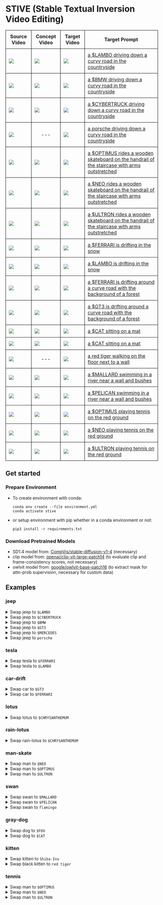 # STIVE (Stable Textual Inversion Video Editing)

<table style="width:100%; border-collapse: collapse;">
  <tr>
    <th style="border: 1px solid black; padding: 10px;">Source Video</th>
    <th style="border: 1px solid black; padding: 10px;">Concept Video</th>
    <th style="border: 1px solid black; padding: 10px;">Target Video</th>
    <th style="border: 1px solid black; padding: 10px;">Target Prompt</th>
  </tr>
  <tr>
    <td style="border: 1px solid black; padding: 10px;">
        <img src="assets/jeep-unet-full-supvis/car-turn.gif" >
    </td>
    <td style="border: 1px solid black; padding: 10px;">
        <img src="data/concepts/lambo/videos/lambo.gif" >
    </td>
    <td style="border: 1px solid black; padding: 10px;">
        <img src="assets/jeep-unet-full-supvis/to-$LAMBO.gif" >
    </td>
    <td style="border: 1px solid black; padding: 10px;">
      <a href="#jeep">a $LAMBO driving down a curvy road in the countryside</a>
    </td>
  </tr>
  <tr>
    <td style="border: 1px solid black; padding: 10px;">
        <img src="assets/jeep-unet-full-supvis/car-turn.gif" >
    </td>
    <td style="border: 1px solid black; padding: 10px;">
        <img src="data/concepts/bmw/videos/bmw.gif" >
    </td>
    <td style="border: 1px solid black; padding: 10px;">
        <img src="assets/jeep-unet-full-supvis/to-$BMW.gif" >
    </td>
    <td style="border: 1px solid black; padding: 10px;">
      <a href="#jeep">a $BMW driving down a curvy road in the countryside</a>
    </td>
  </tr>
  <tr>
    <td style="border: 1px solid black; padding: 10px;">
        <img src="assets/jeep-unet-full-supvis/car-turn.gif" >
    </td>
    <td style="border: 1px solid black; padding: 10px;">
        <img src="data/concepts/cybertruck/videos/cybertruck.gif" >
    </td>
    <td style="border: 1px solid black; padding: 10px;">
        <img src="assets/jeep-unet-full-supvis/to-$CYBERTRUCK.gif" >
    </td>
    <td style="border: 1px solid black; padding: 10px;">
      <a href="#jeep">a $CYBERTRUCK driving down a curvy road in the countryside</a>
    </td>
  </tr>
    <tr>
    <td style="border: 1px solid black; padding: 10px;">
        <img src="assets/jeep-unet-full-supvis/car-turn.gif" >
    </td>
    <td style="border: 1px solid black; padding: 10px;">
        <div style="text-align: center;">---</text>
    </td>
    <td style="border: 1px solid black; padding: 10px;">
        <img src="assets/jeep-unet-full-supvis/to-porsche.gif" >
    </td>
    <td style="border: 1px solid black; padding: 10px;">
      <a href="#jeep">a porsche driving down a curvy road in the countryside</a>
    </td>
  </tr>
    <tr>
    <td style="border: 1px solid black; padding: 10px;">
        <img src="assets/man-skate-unet-full-supvis/man-skate.gif" >
    </td>
    <td style="border: 1px solid black; padding: 10px;">
        <img src="data/concepts/optimus/videos/optimus.gif" >
    </td>
    <td style="border: 1px solid black; padding: 10px;">
        <img src="assets/man-skate-unet-full-supvis/to-$OPTIMUS.gif" >
    </td>
    <td style="border: 1px solid black; padding: 10px;">
      <a href="#man-skate">a $OPTIMUS rides a wooden skateboard on the handrail of the staircase with arms outstretched</a>
    </td>
  </tr>
    <tr>
    <td style="border: 1px solid black; padding: 10px;">
        <img src="assets/man-skate-unet-full-supvis/man-skate.gif" >
    </td>
    <td style="border: 1px solid black; padding: 10px;">
        <img src="data/concepts/neo/videos/neo.gif" >
    </td>
    <td style="border: 1px solid black; padding: 10px;">
        <img src="assets/man-skate-unet-full-supvis/to-$NEO.gif" >
    </td>
    <td style="border: 1px solid black; padding: 10px;">
      <a href="#man-skate">a $NEO rides a wooden skateboard on the handrail of the staircase with arms outstretched</a>
    </td>
  </tr>
    <tr>
    <td style="border: 1px solid black; padding: 10px;">
        <img src="assets/man-skate-unet-full-supvis/man-skate.gif" >
    </td>
    <td style="border: 1px solid black; padding: 10px;">
        <img src="data/concepts/ultron/videos/ultron.gif" >
    </td>
    <td style="border: 1px solid black; padding: 10px;">
        <img src="assets/man-skate-unet-full-supvis/to-$ULTRON.gif" >
    </td>
    <td style="border: 1px solid black; padding: 10px;">
      <a href="#man-skate">a $ULTRON rides a wooden skateboard on the handrail of the staircase with arms outstretched</a>
    </td>
  </tr>
    <tr>
    <td style="border: 1px solid black; padding: 10px;">
        <img src="assets/tesla-unet-full-supvis/tesla.gif" >
    </td>
    <td style="border: 1px solid black; padding: 10px;">
        <img src="data/concepts/ferrari/videos/ferrari.gif" >
    </td>
    <td style="border: 1px solid black; padding: 10px;">
        <img src="assets/tesla-unet-full-supvis/to-$FERRARI.gif" >
    </td>
    <td style="border: 1px solid black; padding: 10px;">
      <a href="#tesla">a $FERRARI is drifting in the snow</a>
    </td>
  </tr>
    <tr>
    <td style="border: 1px solid black; padding: 10px;">
        <img src="assets/tesla-unet-full-supvis/tesla.gif" >
    </td>
    <td style="border: 1px solid black; padding: 10px;">
        <img src="data/concepts/lambo/videos/lambo.gif">
    </td>
    <td style="border: 1px solid black; padding: 10px;">
        <img src="assets/tesla-unet-full-supvis/to-$LAMBO.gif" >
    </td>
    <td style="border: 1px solid black; padding: 10px;">
      <a href="#tesla">a $LAMBO is drifting in the snow</a>
    </td>
  </tr>
    <tr>
    <td style="border: 1px solid black; padding: 10px;">
        <img src="assets/car-drift-unet-full-supvis/car-drift.gif" >
    </td>
    <td style="border: 1px solid black; padding: 10px;">
        <img src="data/concepts/ferrari/videos/ferrari.gif" >
    </td>
    <td style="border: 1px solid black; padding: 10px;">
        <img src="assets/car-drift-unet-full-supvis/to-$FERRARI.gif" >
    </td>
    <td style="border: 1px solid black; padding: 10px;">
      <a href="#car-drift">a $FERRARI is drifting around a curve road with the background of a forest</a>
    </td>
  </tr>
    <tr>
    <td style="border: 1px solid black; padding: 10px;">
        <img src="assets/car-drift-unet-full-supvis/car-drift.gif" >
    </td>
    <td style="border: 1px solid black; padding: 10px;">
        <img src="data/concepts/gt3/videos/gt3.gif" >
    </td>
    <td style="border: 1px solid black; padding: 10px;">
        <img src="assets/car-drift-unet-full-supvis/to-$GT3.gif" >
    </td>
    <td style="border: 1px solid black; padding: 10px;">
      <a href="#car-drift">a $GT3 is drifting around a curve road with the background of a forest</a>
    </td>
  </tr>
    <tr>
    <td style="border: 1px solid black; padding: 10px;">
        <img src="assets/gray-dog-unet-full-supvis/gray-dog.gif" >
    </td>
    <td style="border: 1px solid black; padding: 10px;">
        <img src="data/concepts/cat/videos/cat.gif" >
    </td>
    <td style="border: 1px solid black; padding: 10px;">
        <img src="assets/gray-dog-unet-full-supvis/to-$CAT.gif" >
    </td>
    <td style="border: 1px solid black; padding: 10px;">
      <a href="#gray-dog">a $CAT sitting on a mat</a>
    </td>
  </tr>
    <tr>
    <td style="border: 1px solid black; padding: 10px;">
        <img src="assets/gray-dog-unet-full-supvis/gray-dog.gif" >
    </td>
    <td style="border: 1px solid black; padding: 10px;">
        <img src="data/concepts/fox/videos/fox.gif" >
    </td>
    <td style="border: 1px solid black; padding: 10px;">
        <img src="assets/gray-dog-unet-full-supvis/to-$FOX.gif" >
    </td>
    <td style="border: 1px solid black; padding: 10px;">
      <a href="#gray-dog">a $CAT sitting on a mat</a>
    </td>
  </tr>
    <tr>
    <td style="border: 1px solid black; padding: 10px;">
        <img src="assets/kitten-unet-full-supvis/kitten.gif" >
    </td>
    <td style="border: 1px solid black; padding: 10px;">
        <div style="text-align: center;">---</text>
    </td>
    <td style="border: 1px solid black; padding: 10px;">
        <img src="assets/kitten-unet-full-supvis/to-red_tiger.gif" >
    </td>
    <td style="border: 1px solid black; padding: 10px;">
      <a href="#kitten">a red tiger walking on the floor next to a wall</a>
    </td>
  </tr>
    <tr>
    <td style="border: 1px solid black; padding: 10px;">
        <img src="assets/swan-unet-full-supvis/swan.gif" >
    </td>
    <td style="border: 1px solid black; padding: 10px;">
        <img src="data/concepts/mallard/videos/mallard.gif" >
    </td>
    <td style="border: 1px solid black; padding: 10px;">
        <img src="assets/swan-unet-full-supvis/to-$MALLARD.gif" >
    </td>
    <td style="border: 1px solid black; padding: 10px;">
      <a href="#swan">a $MALLARD swimming in a river near a wall and bushes</a>
    </td>
  </tr>
    <tr>
    <td style="border: 1px solid black; padding: 10px;">
        <img src="assets/swan-unet-full-supvis/swan.gif" >
    </td>
    <td style="border: 1px solid black; padding: 10px;">
        <img src="data/concepts/pelican/videos/pelican.gif" >
    </td>
    <td style="border: 1px solid black; padding: 10px;">
        <img src="assets/swan-unet-full-supvis/to-$PELICAN.gif" >
    </td>
    <td style="border: 1px solid black; padding: 10px;">
      <a href="#swan">a $PELICAN swimming in a river near a wall and bushes</a>
    </td>
  </tr>
    <tr>
    <td style="border: 1px solid black; padding: 10px;">
        <img src="assets/tennis-unet-full-supvis/tennis.gif" >
    </td>
    <td style="border: 1px solid black; padding: 10px;">
        <img src="data/concepts/optimus/videos/optimus.gif" >
    </td>
    <td style="border: 1px solid black; padding: 10px;">
        <img src="assets/tennis-unet-full-supvis/to-$OPTIMUS.gif" >
    </td>
    <td style="border: 1px solid black; padding: 10px;">
      <a href="#tennis">a $OPTIMUS playing tennis on the red ground</a>
    </td>
  </tr>
    <tr>
    <td style="border: 1px solid black; padding: 10px;">
        <img src="assets/tennis-unet-full-supvis/tennis.gif" >
    </td>
    <td style="border: 1px solid black; padding: 10px;">
        <img src="data/concepts/neo/videos/neo.gif" >
    </td>
    <td style="border: 1px solid black; padding: 10px;">
        <img src="assets/tennis-unet-full-supvis/to-$NEO.gif" >
    </td>
    <td style="border: 1px solid black; padding: 10px;">
      <a href="#tennis">a $NEO playing tennis on the red ground</a>
    </td>
  </tr>
      <tr>
    <td style="border: 1px solid black; padding: 10px;">
        <img src="assets/tennis-unet-full-supvis/tennis.gif" >
    </td>
    <td style="border: 1px solid black; padding: 10px;">
        <img src="data/concepts/ultron/videos/ultron.gif" >
    </td>
    <td style="border: 1px solid black; padding: 10px;">
        <img src="assets/tennis-unet-full-supvis/to-$ULTRON.gif" >
    </td>
    <td style="border: 1px solid black; padding: 10px;">
      <a href="#tennis">a $ULTRON playing tennis on the red ground</a>
    </td>
  </tr>
</table>


## Get started
### Prepare Environment
* To create environment with conda:
    ```shell
    conda env create --file environment.yml
    conda activate stive
    ```
* or setup environment with pip whether in a conda environment or not:
    ```shell
    pip3 install -r requirements.txt
    ```

### Download Pretrained Models
* SD1.4 model from: [CompVis/stable-diffusion-v1-4](https://huggingface.co/CompVis/stable-diffusion-v1-4/tree/main) (necessary)
* clip model from: [openai/clip-vit-large-patch14](https://huggingface.co/openai/clip-vit-large-patch14/tree/main) (to evaluate clip and frame-consistency scores, not necessary)
* owlvit model from: [google/owlvit-base-patch16](https://huggingface.co/google/owlvit-base-patch16/tree/main) (to extract mask for attn-prob supervision, necessary for custom data)

## Examples


### jeep
<details>
<summary>Swap jeep to <code>$LAMBO</code></summary>

<ul>
<li>finetune concept from SD:
    <pre><code>CUDA_VISIBLE_DEVICES=0 accelerate launch runs/finetune_sd_concepts.py --config configs/sd_concepts/sd_lambo.yaml</code></pre>
</li>
<li>finetune SD with spatial&amp;temporal modules:
    <pre><code>CUDA_VISIBLE_DEVICES=0 accelerate launch runs/finetune_sd_unet.py --config configs/sd_unet/car-turn/jeep_to_lambo.yaml</code></pre>
</li>
<li>prompt-to-prompt inference with concept and pretrained SD:
    <pre><code>CUDA_VISIBLE_DEVICES=0 accelerate launch runs/inference_sd_ptp.py --config configs/sd_ptp/car-turn/lambo.yaml</code></pre>
</li>
<li>prompt-to-prompt inference with concept and tuned SD:
    <pre><code>CUDA_VISIBLE_DEVICES=0 accelerate launch runs/inference_lora_sd_ptp.py --config configs/sd_ptp/car-turn/lambo.yaml</code></pre>
</li>
</ul>

</details>

<details>
<summary>Swap jeep to <code>$CYBERTRUCK</code></summary>

<ul>
<li>finetune concept from SD:
    <pre><code>CUDA_VISIBLE_DEVICES=0 accelerate launch runs/finetune_sd_concepts.py --config configs/sd_concepts/sd_cybertruck.yaml</code></pre>
</li>
<li>finetune SD with spatial&amp;temporal modules:
    <pre><code>CUDA_VISIBLE_DEVICES=0 accelerate launch runs/finetune_sd_unet.py --config configs/sd_unet/car-turn/jeep_to_cybertruck.yaml</code></pre>
</li>
<li>prompt-to-prompt inference with concept and pretrained SD:
    <pre><code>CUDA_VISIBLE_DEVICES=0 accelerate launch runs/inference_sd_ptp.py --config configs/sd_ptp/car-turn/cybertruck.yaml</code></pre>
</li>
<li>prompt-to-prompt inference with concept and tuned SD:
    <pre><code>CUDA_VISIBLE_DEVICES=0 accelerate launch runs/inference_lora_sd_ptp.py --config configs/sd_ptp/car-turn/cybertruck.yaml</code></pre>
</li>
</ul>

</details>



<details>
<summary>Swap jeep to <code>$BMW</code></summary>

<ul>
<li>finetune concept from SD:
    <pre><code>CUDA_VISIBLE_DEVICES=0 accelerate launch runs/finetune_sd_concepts.py --config configs/sd_concepts/sd_bmw.yaml</code></pre>
</li>
<li>finetune SD with spatial&amp;temporal modules:
    <pre><code>CUDA_VISIBLE_DEVICES=0 accelerate launch runs/finetune_sd_unet.py --config configs/sd_unet/car-turn/jeep_to_bmw.yaml</code></pre>
</li>
<li>prompt-to-prompt inference with concept and pretrained SD:
    <pre><code>CUDA_VISIBLE_DEVICES=0 accelerate launch runs/inference_sd_ptp.py --config configs/sd_ptp/car-turn/bmw.yaml</code></pre>
</li>
<li>prompt-to-prompt inference with concept and tuned SD:
    <pre><code>CUDA_VISIBLE_DEVICES=0 accelerate launch runs/inference_lora_sd_ptp.py --config configs/sd_ptp/car-turn/bmw.yaml</code></pre>
</li>
</ul>

</details>

<details>
<summary>Swap jeep to <code>$GT3</code></summary>

<ul>
<li>finetune concept from SD:
    <pre><code>CUDA_VISIBLE_DEVICES=0 accelerate launch runs/finetune_sd_concepts.py --config configs/sd_concepts/sd_gt3.yaml</code></pre>
</li>
<li>finetune SD with spatial&amp;temporal modules:
    <pre><code>CUDA_VISIBLE_DEVICES=0 accelerate launch runs/finetune_sd_unet.py --config configs/sd_unet/car-turn/jeep_to_gt3.yaml</code></pre>
</li>
<li>prompt-to-prompt inference with concept and pretrained SD:
    <pre><code>CUDA_VISIBLE_DEVICES=0 accelerate launch runs/inference_sd_ptp.py --config configs/sd_ptp/car-turn/gt3.yaml</code></pre>
</li>
<li>prompt-to-prompt inference with concept and tuned SD:
    <pre><code>CUDA_VISIBLE_DEVICES=0 accelerate launch runs/inference_lora_sd_ptp.py --config configs/sd_ptp/car-turn/gt3.yaml</code></pre>
</li>
</ul>
</details>

<details>
<summary>Swap jeep to <code>$MERCEDES</code></summary>

<ul>
<li>finetune concept from SD:
    <pre><code>CUDA_VISIBLE_DEVICES=0 accelerate launch runs/finetune_sd_concepts.py --config configs/sd_concepts/sd_mercedes.yaml</code></pre>
</li>
<li>finetune SD with spatial&amp;temporal modules:
    <pre><code>CUDA_VISIBLE_DEVICES=0 accelerate launch runs/finetune_sd_unet.py --config configs/sd_unet/car-turn/jeep_to_mercedes.yaml</code></pre>
</li>
<li>prompt-to-prompt inference with concept and pretrained SD:
    <pre><code>CUDA_VISIBLE_DEVICES=0 accelerate launch runs/inference_sd_ptp.py --config configs/sd_ptp/car-turn/mercedes.yaml</code></pre>
</li>
<li>prompt-to-prompt inference with concept and tuned SD:
    <pre><code>CUDA_VISIBLE_DEVICES=0 accelerate launch runs/inference_lora_sd_ptp.py --config configs/sd_ptp/car-turn/mercedes.yaml</code></pre>
</li>
</ul>
</details>

<details>
<summary>Swap jeep to <code>porsche</code></summary>
<ul>
<li>finetune SD with spatial&amp;temporal modules:
    <pre><code>CUDA_VISIBLE_DEVICES=0 accelerate launch runs/finetune_sd_unet.py --config configs/sd_unet/car-turn/jeep_to_porsche.yaml</code></pre>
</li>
<li>prompt-to-prompt inference with concept and tuned SD:
    <pre><code>CUDA_VISIBLE_DEVICES=0 accelerate launch runs/inference_lora_sd_ptp.py --config configs/sd_ptp/car-turn/porsche.yaml</code></pre>
</li>
</ul>
</details>

### tesla
<details>
<summary>Swap tesla to <code>$FERRARI</code></summary>
<ul>
<li>finetune concept from SD:
    <pre><code>CUDA_VISIBLE_DEVICES=0 accelerate launch runs/finetune_sd_concepts.py --config configs/sd_concepts/sd_ferrari.yaml</code></pre>
</li>
<li>finetune SD with spatial&amp;temporal modules:
    <pre><code>CUDA_VISIBLE_DEVICES=0 accelerate launch runs/finetune_sd_unet.py --config configs/sd_unet/tesla/tesla_to_ferrari.yaml</code></pre>
</li>
<li>prompt-to-prompt inference with concept and pretrained SD:
    <pre><code>CUDA_VISIBLE_DEVICES=0 accelerate launch runs/inference_sd_ptp.py --config configs/sd_ptp/tesla/ferrari.yaml</code></pre>
</li>
<li>prompt-to-prompt inference with concept and tuned SD:
    <pre><code>CUDA_VISIBLE_DEVICES=0 accelerate launch runs/inference_lora_sd_ptp.py --config configs/sd_ptp/tesla/ferrari.yaml</code></pre>
</li>
</ul>
</details>

<details>
<summary>Swap tesla to <code>$LAMBO</code></summary>
<ul>
<li>finetune concept from SD:
    <pre><code>CUDA_VISIBLE_DEVICES=0 accelerate launch runs/finetune_sd_concepts.py --config configs/sd_concepts/sd_lambo.yaml</code></pre>
</li>
<li>finetune SD with spatial&amp;temporal modules:
    <pre><code>CUDA_VISIBLE_DEVICES=0 accelerate launch runs/finetune_sd_unet.py --config configs/sd_unet/tesla/tesla_to_lambo.yaml</code></pre>
</li>
<li>prompt-to-prompt inference with concept and pretrained SD:
    <pre><code>CUDA_VISIBLE_DEVICES=0 accelerate launch runs/inference_sd_ptp.py --config configs/sd_ptp/tesla/lambo.yaml</code></pre>
</li>
<li>prompt-to-prompt inference with concept and tuned SD:
    <pre><code>CUDA_VISIBLE_DEVICES=0 accelerate launch runs/inference_lora_sd_ptp.py --config configs/sd_ptp/tesla/lambo.yaml</code></pre>
</li>
</ul>
</details>


### car-drift

<details>
<summary>Swap car to <code>$GT3</code></summary>
<ul>
<li>finetune concept from SD:
    <pre><code>CUDA_VISIBLE_DEVICES=0 accelerate launch runs/finetune_sd_concepts.py --config configs/sd_concepts/sd_gt3.yaml</code></pre>
</li>
<li>finetune SD with spatial&amp;temporal modules:
    <pre><code>CUDA_VISIBLE_DEVICES=0 accelerate launch runs/finetune_sd_unet.py --config configs/sd_unet/car-drift/car_to_gt3.yaml</code></pre>
</li>
<li>prompt-to-prompt inference with concept and pretrained SD:
    <pre><code>CUDA_VISIBLE_DEVICES=0 accelerate launch runs/inference_sd_ptp.py --config configs/sd_ptp/car-drift/gt3.yaml</code></pre>
</li>
<li>prompt-to-prompt inference with concept and tuned SD:
    <pre><code>CUDA_VISIBLE_DEVICES=0 accelerate launch runs/inference_lora_sd_ptp.py --config configs/sd_ptp/car-drift/gt3.yaml</code></pre>
</li>
</ul>
</details>

<details>
<summary>Swap car to <code>$FERRARI</code></summary>
<ul>
<li>finetune concept from SD:
    <pre><code>CUDA_VISIBLE_DEVICES=0 accelerate launch runs/finetune_sd_concepts.py --config configs/sd_concepts/sd_ferrari.yaml</code></pre>
</li>
<li>finetune SD with spatial&amp;temporal modules:
    <pre><code>CUDA_VISIBLE_DEVICES=0 accelerate launch runs/finetune_sd_unet.py --config configs/sd_unet/car-drift/car_to_ferrari.yaml</code></pre>
</li>
<li>prompt-to-prompt inference with concept and pretrained SD:
    <pre><code>CUDA_VISIBLE_DEVICES=0 accelerate launch runs/inference_sd_ptp.py --config configs/sd_ptp/car-drift/ferrari.yaml</code></pre>
</li>
<li>prompt-to-prompt inference with concept and tuned SD:
    <pre><code>CUDA_VISIBLE_DEVICES=0 accelerate launch runs/inference_lora_sd_ptp.py --config configs/sd_ptp/car-drift/ferrari.yaml</code></pre>
</li>
</ul>
</details>

<!-- 
### steel
<details>
<summary>Swap steel to <code>$POKEBALL</code></summary>
<ul>
<li>finetune concept from SD:
    <pre><code>CUDA_VISIBLE_DEVICES=0 accelerate launch runs/finetune_sd_concepts.py --config configs/sd_concepts/sd_pokeball.yaml</code></pre>
</li>
<li>finetune SD with spatial&amp;temporal modules:
    <pre><code>CUDA_VISIBLE_DEVICES=0 accelerate launch runs/finetune_sd_unet.py --config configs/sd_unet/steel/steel_to_pokeball.yaml</code></pre>
</li>
<li>prompt-to-prompt inference with concept and pretrained SD:
    <pre><code>CUDA_VISIBLE_DEVICES=0 accelerate launch runs/inference_sd_ptp.py --config configs/sd_ptp/steel/pokeball.yaml</code></pre>
</li>
<li>prompt-to-prompt inference with concept and tuned SD:
    <pre><code>CUDA_VISIBLE_DEVICES=0 accelerate launch runs/inference_lora_sd_ptp.py --config configs/sd_ptp/steel/pokeball.yaml</code></pre>
</li>
</ul>
</details>

<details>
<summary>Swap steel to <code>$OGSOCCERBALL</code></summary>
<ul>
<li>finetune concept from SD:
    <pre><code>CUDA_VISIBLE_DEVICES=0 accelerate launch runs/finetune_sd_concepts.py --config configs/sd_concepts/sd_ogsoccerball.yaml</code></pre>
</li>
<li>finetune SD with spatial&amp;temporal modules:
    <pre><code>CUDA_VISIBLE_DEVICES=0 accelerate launch runs/finetune_sd_unet.py --config configs/sd_unet/steel/steel_to_ogsoccerball.yaml</code></pre>
</li>
<li>prompt-to-prompt inference with concept and pretrained SD:
    <pre><code>CUDA_VISIBLE_DEVICES=0 accelerate launch runs/inference_sd_ptp.py --config configs/sd_ptp/steel/ogsoccerball.yaml</code></pre>
</li>
<li>prompt-to-prompt inference with concept and tuned SD:
    <pre><code>CUDA_VISIBLE_DEVICES=0 accelerate launch runs/inference_lora_sd_ptp.py --config configs/sd_ptp/steel/ogsoccerball.yaml</code></pre>
</li>
</ul>
</details>

<details>
<summary>Swap steel to <code>football</code></summary>
<ul>
<li>finetune concept from SD:
    <pre><code>CUDA_VISIBLE_DEVICES=0 accelerate launch runs/finetune_sd_concepts.py --config configs/sd_concepts/sd_football.yaml</code></pre>
</li>
<li>finetune SD with spatial&amp;temporal modules:
    <pre><code>CUDA_VISIBLE_DEVICES=0 accelerate launch runs/finetune_sd_unet.py --config configs/sd_unet/steel/steel_to_football.yaml</code></pre>
</li>
<li>finetune SD with spatial&amp;temporal modules:
    <pre><code>CUDA_VISIBLE_DEVICES=0 accelerate launch runs/finetune_sd_unet.py --config configs/sd_unet/steel/steel_to_football.yaml</code></pre>
</li>
<li>prompt-to-prompt inference with concept and tuned SD:
    <pre><code>CUDA_VISIBLE_DEVICES=0 accelerate launch runs/inference_lora_sd_ptp.py --config configs/sd_ptp/steel/football.yaml</code></pre>
</li>
</ul>
</details> -->

### lotus
<details>
<summary>Swap lotus to <code>$CHRYSANTHEMUM</code></summary>

<ul>
<li>finetune concept from SD:
    <pre><code>CUDA_VISIBLE_DEVICES=0 accelerate launch runs/finetune_sd_concepts.py --config configs/sd_concepts/sd_chrysanthemum.yaml</code></pre>
</li>
<li>finetune SD with spatial&amp;temporal modules:
    <pre><code>CUDA_VISIBLE_DEVICES=0 accelerate launch runs/finetune_sd_unet.py --config configs/sd_unet/lotus/lotus_to_chrysanthemum.yaml</code></pre>
</li>
<li>prompt-to-prompt inference with concept and pretrained SD:
    <pre><code>CUDA_VISIBLE_DEVICES=0 accelerate launch runs/inference_sd_ptp.py --config configs/sd_ptp/lotus/chrysanthemum.yaml</code></pre>
</li>
<li>prompt-to-prompt inference with concept and tuned SD:
    <pre><code>CUDA_VISIBLE_DEVICES=0 accelerate launch runs/inference_lora_sd_ptp.py --config configs/sd_ptp/lotus/chrysanthemum.yaml</code></pre>
</li>
</ul>
</details>

### rain-lotus
<details>
<summary>Swap rain-lotus to <code>$CHRYSANTHEMUM</code></summary>

<ul>
<li>finetune concept from SD:
    <pre><code>CUDA_VISIBLE_DEVICES=0 accelerate launch runs/finetune_sd_concepts.py --config configs/sd_concepts/sd_chrysanthemum.yaml</code></pre>
</li>
<li>finetune SD with spatial&amp;temporal modules:
    <pre><code>CUDA_VISIBLE_DEVICES=0 accelerate launch runs/finetune_sd_unet.py --config configs/sd_unet/rain-lotus/lotus_to_chrysanthemum.yaml</code></pre>
</li>
<li>prompt-to-prompt inference with concept and pretrained SD:
    <pre><code>CUDA_VISIBLE_DEVICES=0 accelerate launch runs/inference_sd_ptp.py --config configs/sd_ptp/rain-lotus/chrysanthemum.yaml</code></pre>
</li>
<li>prompt-to-prompt inference with concept and tuned SD:
    <pre><code>CUDA_VISIBLE_DEVICES=0 accelerate launch runs/inference_lora_sd_ptp.py --config configs/sd_ptp/rain-lotus/chrysanthemum.yaml</code></pre>
</li>
</ul>
</details>

### man-skate
<details>
<summary>Swap man to <code>$NEO</code></summary>
<ul>
<li>finetune concept from SD:
    <pre><code>CUDA_VISIBLE_DEVICES=0 accelerate launch runs/finetune_sd_concepts.py --config configs/sd_concepts/sd_neo.yaml</code></pre>
</li>
<li>finetune SD with spatial&amp;temporal modules:
    <pre><code>CUDA_VISIBLE_DEVICES=0 accelerate launch runs/finetune_sd_unet.py --config configs/sd_unet/man-skate/man_to_neo.yaml</code></pre>
</li>
<li>prompt-to-prompt inference with concept and pretrained SD:
    <pre><code>CUDA_VISIBLE_DEVICES=0 accelerate launch runs/inference_sd_ptp.py --config configs/sd_ptp/man-skate/neo.yaml</code></pre>
</li>
<li>prompt-to-prompt inference with concept and tuned SD:
    <pre><code>CUDA_VISIBLE_DEVICES=0 accelerate launch runs/inference_lora_sd_ptp.py --config configs/sd_ptp/man-skate/neo.yaml</code></pre>
</li>
</ul>
</details>


<details>
<summary>Swap man to <code>$OPTIMUS</code></summary>
<ul>
<li>finetune concept from SD:
    <pre><code>CUDA_VISIBLE_DEVICES=0 accelerate launch runs/finetune_sd_concepts.py --config configs/sd_concepts/sd_optimus.yaml</code></pre>
</li>
<li>finetune SD with spatial&amp;temporal modules:
    <pre><code>CUDA_VISIBLE_DEVICES=0 accelerate launch runs/finetune_sd_unet.py --config configs/sd_unet/man-skate/man_to_optimus.yaml</code></pre>
</li>
<li>prompt-to-prompt inference with concept and pretrained SD:
    <pre><code>CUDA_VISIBLE_DEVICES=0 accelerate launch runs/inference_sd_ptp.py --config configs/sd_ptp/man-skate/optimus.yaml</code></pre>
</li>
<li>prompt-to-prompt inference with concept and tuned SD:
    <pre><code>CUDA_VISIBLE_DEVICES=0 accelerate launch runs/inference_lora_sd_ptp.py --config configs/sd_ptp/man-skate/optimus.yaml</code></pre>
</li>
</ul>
</details>


<details>
<summary>Swap man to <code>$ULTRON</code></summary>
<ul>
<li>finetune concept from SD:
    <pre><code>CUDA_VISIBLE_DEVICES=0 accelerate launch runs/finetune_sd_concepts.py --config configs/sd_concepts/sd_ultron.yaml</code></pre>
</li>
<li>finetune SD with spatial&amp;temporal modules:
    <pre><code>CUDA_VISIBLE_DEVICES=0 accelerate launch runs/finetune_sd_unet.py --config configs/sd_unet/man-skate/man_to_ultron.yaml</code></pre>
</li>
<li>prompt-to-prompt inference with concept and pretrained SD:
    <pre><code>CUDA_VISIBLE_DEVICES=0 accelerate launch runs/inference_sd_ptp.py --config configs/sd_ptp/man-skate/ultron.yaml</code></pre>
</li>
<li>prompt-to-prompt inference with concept and tuned SD:
    <pre><code>CUDA_VISIBLE_DEVICES=0 accelerate launch runs/inference_lora_sd_ptp.py --config configs/sd_ptp/man-skate/ultron.yaml</code></pre>
</li>
</ul>
</details>

### swan
<details>
<summary>Swap swan to <code>$MALLARD</code></summary>
<ul>
<li>finetune concept from SD:
    <pre><code>CUDA_VISIBLE_DEVICES=0 accelerate launch runs/finetune_sd_concepts.py --config configs/sd_concepts/sd_mallard.yaml</code></pre>
</li>
<li>finetune SD with spatial&amp;temporal modules:
    <pre><code>CUDA_VISIBLE_DEVICES=0 accelerate launch runs/finetune_sd_unet.py --config configs/sd_unet/swan/swan_to_mallard.yaml</code></pre>
</li>
<li>prompt-to-prompt inference with concept and pretrained SD:
    <pre><code>CUDA_VISIBLE_DEVICES=0 accelerate launch runs/inference_sd_ptp.py --config configs/sd_ptp/swan/mallard.yaml</code></pre>
</li>
<li>prompt-to-prompt inference with concept and tuned SD:
    <pre><code>CUDA_VISIBLE_DEVICES=0 accelerate launch runs/inference_lora_sd_ptp.py --config configs/sd_ptp/swan/mallard.yaml</code></pre>
</li>
</ul>
</details>


<details>
<summary>Swap swan to <code>$PELICAN</code></summary>
<ul>
<li>finetune concept from SD:
    <pre><code>CUDA_VISIBLE_DEVICES=0 accelerate launch runs/finetune_sd_concepts.py --config configs/sd_concepts/sd_pelican.yaml</code></pre>
</li>
<li>finetune SD with spatial&amp;temporal modules:
    <pre><code>CUDA_VISIBLE_DEVICES=0 accelerate launch runs/finetune_sd_unet.py --config configs/sd_unet/swan/swan_to_pelican.yaml</code></pre>
</li>
<li>prompt-to-prompt inference with concept and pretrained SD:
    <pre><code>CUDA_VISIBLE_DEVICES=0 accelerate launch runs/inference_sd_ptp.py --config configs/sd_ptp/swan/pelican.yaml</code></pre>
</li>
<li>prompt-to-prompt inference with concept and tuned SD:
    <pre><code>CUDA_VISIBLE_DEVICES=0 accelerate launch runs/inference_lora_sd_ptp.py --config configs/sd_ptp/swan/pelican.yaml</code></pre>
</li>
</ul>
</details>


<details>
<summary>Swap swan to <code>flamingo</code></summary>
<ul>
<li>finetune SD with spatial&amp;temporal modules:
    <pre><code>CUDA_VISIBLE_DEVICES=0 accelerate launch runs/finetune_sd_unet.py --config configs/sd_unet/swan/swan_to_flamingo.yaml</code></pre>
</li>
<li>prompt-to-prompt inference with concept and tuned SD:
    <pre><code>CUDA_VISIBLE_DEVICES=0 accelerate launch runs/inference_lora_sd_ptp.py --config configs/sd_ptp/swan/flamingo.yaml</code></pre>
</li>
</ul>
</details>

### gray-dog
<details>
<summary>Swap dog to <code>$FOX</code></summary>
<ul>
<li>finetune concept from SD:
    <pre><code>CUDA_VISIBLE_DEVICES=0 accelerate launch runs/finetune_sd_concepts.py --config configs/sd_concepts/sd_fox.yaml</code></pre>
</li>
<li>finetune SD with spatial&amp;temporal modules:
    <pre><code>CUDA_VISIBLE_DEVICES=0 accelerate launch runs/finetune_sd_unet.py --config configs/sd_unet/gray-dog/dog_to_fox.yaml</code></pre>
</li>
<li>prompt-to-prompt inference with concept and pretrained SD:
    <pre><code>CUDA_VISIBLE_DEVICES=0 accelerate launch runs/inference_sd_ptp.py --config configs/sd_ptp/gray-dog/fox.yaml</code></pre>
</li>
<li>prompt-to-prompt inference with concept and tuned SD:
    <pre><code>CUDA_VISIBLE_DEVICES=0 accelerate launch runs/inference_lora_sd_ptp.py --config configs/sd_ptp/gray-dog/fox.yaml</code></pre>
</li>
</ul>
</details>

<details>
<summary>Swap dog to <code>$CAT</code></summary>
<ul>
<li>finetune concept from SD:
    <pre><code>CUDA_VISIBLE_DEVICES=0 accelerate launch runs/finetune_sd_concepts.py --config configs/sd_concepts/sd_cat.yaml</code></pre>
</li>
<li>finetune SD with spatial&amp;temporal modules:
    <pre><code>CUDA_VISIBLE_DEVICES=0 accelerate launch runs/finetune_sd_unet.py --config configs/sd_unet/gray-dog/dog_to_cat.yaml</code></pre>
</li>
<li>prompt-to-prompt inference with concept and pretrained SD:
    <pre><code>CUDA_VISIBLE_DEVICES=0 accelerate launch runs/inference_sd_ptp.py --config configs/sd_ptp/gray-dog/cat.yaml</code></pre>
</li>
<li>prompt-to-prompt inference with concept and tuned SD:
    <pre><code>CUDA_VISIBLE_DEVICES=0 accelerate launch runs/inference_lora_sd_ptp.py --config configs/sd_ptp/gray-dog/cat.yaml</code></pre>
</li>
</ul>
</details>

### kitten

<details>
<summary>Swap kitten to <code>Shiba-Inu</code></summary>
<ul>
<li>finetune SD with spatial&amp;temporal modules:
    <pre><code>CUDA_VISIBLE_DEVICES=0 accelerate launch runs/finetune_sd_unet.py --config configs/sd_unet/kitten/kitten_to_Shiba-Inu.yaml</code></pre>
</li>
<li>prompt-to-prompt inference with concept and tuned SD:
    <pre><code>CUDA_VISIBLE_DEVICES=0 accelerate launch runs/inference_lora_sd_ptp.py --config configs/sd_ptp/kitten/Shiba-Inu.yaml</code></pre>
</li>
</ul>
</details>


<details>
<summary>Swap black kitten to <code>red tiger</code></summary>
<ul>
<li>finetune SD with spatial&amp;temporal modules:
    <pre><code>CUDA_VISIBLE_DEVICES=0 accelerate launch runs/finetune_sd_unet.py --config configs/sd_unet/kitten/kitten_to_tiger.yaml</code></pre>
</li>
<li>prompt-to-prompt inference with concept and tuned SD:
    <pre><code>CUDA_VISIBLE_DEVICES=0 accelerate launch runs/inference_lora_sd_ptp.py --config configs/sd_ptp/kitten/tiger.yaml</code></pre>
</li>
</ul>
</details>

### tennis

<details>
<summary>Swap man to <code>$OPTIMUS</code></summary>
<ul>
<li>finetune concept from SD:
    <pre><code>CUDA_VISIBLE_DEVICES=0 accelerate launch runs/finetune_sd_concepts.py --config configs/sd_concepts/sd_optimus.yaml</code></pre>
</li>
<li>finetune SD with spatial&amp;temporal modules:
    <pre><code>CUDA_VISIBLE_DEVICES=0 accelerate launch runs/finetune_sd_unet.py --config configs/sd_unet/tennis/man_to_optimus.yaml</code></pre>
</li>
<li>prompt-to-prompt inference with concept and pretrained SD:
    <pre><code>CUDA_VISIBLE_DEVICES=0 accelerate launch runs/inference_sd_ptp.py --config configs/sd_ptp/tennis/optimus.yaml</code></pre>
</li>
<li>prompt-to-prompt inference with concept and tuned SD:
    <pre><code>CUDA_VISIBLE_DEVICES=0 accelerate launch runs/inference_lora_sd_ptp.py --config configs/sd_ptp/tennis/optimus.yaml</code></pre>
</li>
</ul>
</details>


<details>
<summary>Swap man to <code>$NEO</code></summary>
<ul>
<li>finetune concept from SD:
    <pre><code>CUDA_VISIBLE_DEVICES=0 accelerate launch runs/finetune_sd_concepts.py --config configs/sd_concepts/sd_neo.yaml</code></pre>
</li>
<li>finetune SD with spatial&amp;temporal modules:
    <pre><code>CUDA_VISIBLE_DEVICES=0 accelerate launch runs/finetune_sd_unet.py --config configs/sd_unet/tennis/man_to_neo.yaml</code></pre>
</li>
<li>prompt-to-prompt inference with concept and pretrained SD:
    <pre><code>CUDA_VISIBLE_DEVICES=0 accelerate launch runs/inference_sd_ptp.py --config configs/sd_ptp/tennis/neo.yaml</code></pre>
</li>
<li>prompt-to-prompt inference with concept and tuned SD:
    <pre><code>CUDA_VISIBLE_DEVICES=0 accelerate launch runs/inference_lora_sd_ptp.py --config configs/sd_ptp/tennis/neo.yaml</code></pre>
</li>
</ul>
</details>


<details>
<summary>Swap man to <code>$ULTRON</code></summary>
<ul>
<li>finetune concept from SD:
    <pre><code>CUDA_VISIBLE_DEVICES=0 accelerate launch runs/finetune_sd_concepts.py --config configs/sd_concepts/sd_ultron.yaml</code></pre>
</li>
<li>finetune SD with spatial&amp;temporal modules:
    <pre><code>CUDA_VISIBLE_DEVICES=0 accelerate launch runs/finetune_sd_unet.py --config configs/sd_unet/tennis/man_to_ultron.yaml</code></pre>
</li>
<li>prompt-to-prompt inference with concept and pretrained SD:
    <pre><code>CUDA_VISIBLE_DEVICES=0 accelerate launch runs/inference_sd_ptp.py --config configs/sd_ptp/tennis/ultron.yaml</code></pre>
</li>
<li>prompt-to-prompt inference with concept and tuned SD:
    <pre><code>CUDA_VISIBLE_DEVICES=0 accelerate launch runs/inference_lora_sd_ptp.py --config configs/sd_ptp/tennis/ultron.yaml</code></pre>
</li>
</ul>
</details>


<!-- 
### bear
<details>
<summary>Swap bear to <code>$GOLDENTIGER</code></summary>
<ul>
<li>finetune concept from SD:
    <pre><code>CUDA_VISIBLE_DEVICES=0 accelerate launch runs/finetune_sd_concepts.py --config configs/sd_concepts/sd_goldentiger.yaml</code></pre>
</li>
<li>finetune SD with spatial&amp;temporal modules:
    <pre><code>CUDA_VISIBLE_DEVICES=0 accelerate launch runs/finetune_sd_unet.py --config configs/sd_unet/bear/bear_to_goldentiger.yaml</code></pre>
</li>
<li>prompt-to-prompt inference with concept and pretrained SD:
    <pre><code>CUDA_VISIBLE_DEVICES=0 accelerate launch runs/inference_sd_ptp.py --config configs/sd_ptp/bear/goldentiger.yaml</code></pre>
</li>
<li>prompt-to-prompt inference with concept and tuned SD:
    <pre><code>CUDA_VISIBLE_DEVICES=0 accelerate launch runs/inference_lora_sd_ptp.py --config configs/sd_ptp/bear/goldentiger.yaml</code></pre>
</li>
</ul>
</details>

<details>
<summary>Swap bear to <code>$COW</code></summary>
<ul>
<li>finetune concept from SD:
    <pre><code>CUDA_VISIBLE_DEVICES=0 accelerate launch runs/finetune_sd_concepts.py --config configs/sd_concepts/sd_cow.yaml</code></pre>
</li>
<li>finetune SD with spatial&amp;temporal modules:
    <pre><code>CUDA_VISIBLE_DEVICES=0 accelerate launch runs/finetune_sd_unet.py --config configs/sd_unet/bear/bear_to_cow.yaml</code></pre>
</li>
<li>prompt-to-prompt inference with concept and pretrained SD:
    <pre><code>CUDA_VISIBLE_DEVICES=0 accelerate launch runs/inference_sd_ptp.py --config configs/sd_ptp/bear/cow.yaml</code></pre>
</li>
<li>prompt-to-prompt inference with concept and tuned SD:
    <pre><code>CUDA_VISIBLE_DEVICES=0 accelerate launch runs/inference_lora_sd_ptp.py --config configs/sd_ptp/bear/cow.yaml</code></pre>
</li>
</ul>
</details>


<details>
<summary>Swap bear to <code>$RHINO</code></summary>
<ul>
<li>finetune concept from SD:
    <pre><code>CUDA_VISIBLE_DEVICES=0 accelerate launch runs/finetune_sd_concepts.py --config configs/sd_concepts/sd_rhino.yaml</code></pre>
</li>
<li>finetune SD with spatial&amp;temporal modules:
    <pre><code>CUDA_VISIBLE_DEVICES=0 accelerate launch runs/finetune_sd_unet.py --config configs/sd_unet/bear/bear_to_rhino.yaml</code></pre>
</li>
<li>prompt-to-prompt inference with concept and pretrained SD:
    <pre><code>CUDA_VISIBLE_DEVICES=0 accelerate launch runs/inference_sd_ptp.py --config configs/sd_ptp/bear/rhino.yaml</code></pre>
</li>
<li>prompt-to-prompt inference with concept and tuned SD:
    <pre><code>CUDA_VISIBLE_DEVICES=0 accelerate launch runs/inference_lora_sd_ptp.py --config configs/sd_ptp/bear/rhino.yaml</code></pre>
</li>
</ul>
</details> -->